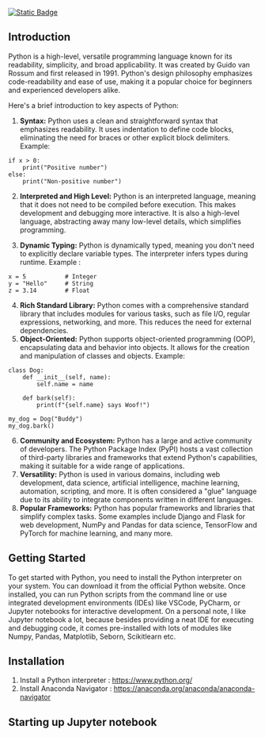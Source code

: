 [![Static Badge](https://img.shields.io/badge/python-%3E%3D3.8.0-blue)](https://www.python.org/downloads/)



## Introduction

Python is a high-level, versatile programming language known for its readability, simplicity, and broad applicability. It was created by Guido van Rossum and first released in 1991. Python's design philosophy emphasizes code-readability and ease of use, making it a popular choice for beginners and experienced developers alike.

Here's a brief introduction to key aspects of Python:

1. **Syntax:**
Python uses a clean and straightforward syntax that emphasizes readability. It uses indentation to define code blocks, eliminating the need for braces or other explicit block delimiters.
Example:

```{python}
if x > 0:
    print("Positive number")
else:
    print("Non-positive number")
```
2. **Interpreted and High Level:**
Python is an interpreted language, meaning that it does not need to be compiled before execution. This makes development and debugging more interactive. It is also a high-level language, abstracting away many low-level details, which simplifies programming.

3. **Dynamic Typing:**
Python is dynamically typed, meaning you don't need to explicitly declare variable types. The interpreter infers types during runtime. Example :

```{python}
x = 5           # Integer
y = "Hello"     # String
z = 3.14        # Float
```

4. **Rich Standard Library:**
Python comes with a comprehensive standard library that includes modules for various tasks, such as file I/O, regular expressions, networking, and more. This reduces the need for external dependencies.
5. **Object-Oriented:**
Python supports object-oriented programming (OOP), encapsulating data and behavior into objects. It allows for the creation and manipulation of classes and objects.
Example:

```{python}
class Dog:
    def __init__(self, name):
        self.name = name

    def bark(self):
        print(f"{self.name} says Woof!")

my_dog = Dog("Buddy")
my_dog.bark()

```
6. **Community and Ecosystem:**
Python has a large and active community of developers. The Python Package Index (PyPI) hosts a vast collection of third-party libraries and frameworks that extend Python's capabilities, making it suitable for a wide range of applications.
7. **Versatility:**
Python is used in various domains, including web development, data science, artificial intelligence, machine learning, automation, scripting, and more. It is often considered a "glue" language due to its ability to integrate components written in different languages.
8. **Popular Frameworks:**
Python has popular frameworks and libraries that simplify complex tasks. Some examples include Django and Flask for web development, NumPy and Pandas for data science, TensorFlow and PyTorch for machine learning, and many more.

## Getting Started 
To get started with Python, you need to install the Python interpreter on your system. You can download it from the official Python website. Once installed, you can run Python scripts from the command line or use integrated development environments (IDEs) like VSCode, PyCharm, or Jupyter notebooks for interactive development.
On a personal note, I like Jupyter notebook a lot, because besides providing a neat IDE for executing and debugging code, it comes pre-installed with lots of modules like Numpy, Pandas, Matplotlib, Seborn, Scikitlearn etc. 

## Installation
1. Install a Python interpreter : https://www.python.org/
2. Install Anaconda Navigator :  https://anaconda.org/anaconda/anaconda-navigator

## Starting up Jupyter notebook


